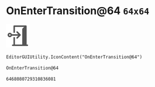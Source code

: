 # OnEnterTransition@64 `64x64`
<img src="/img/OnEnterTransition@64.png" width=64 height=64>

``` CSharp
EditorGUIUtility.IconContent("OnEnterTransition@64")
```
```
OnEnterTransition@64
```
```
6468080729310836081
```
